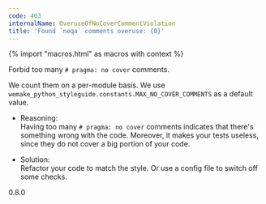 ```yaml
---
code: 403
internalName: OveruseOfNoCoverCommentViolation
title: 'Found `noqa` comments overuse: {0}'
---
```


{% import "macros.html" as macros with context %}

Forbid too many `# pragma: no cover` comments.

We count them on a per-module basis. We use
`wemake_python_styleguide.constants.MAX_NO_COVER_COMMENTS` as a default
value.

  - Reasoning:  
    Having too many `# pragma: no cover` comments indicates that there's
    something wrong with the code. Moreover, it makes your tests
    useless, since they do not cover a big portion of your code.

  - Solution:  
    Refactor your code to match the style. Or use a config file to
    switch off some checks.

<div class="versionadded">

0.8.0

</div>